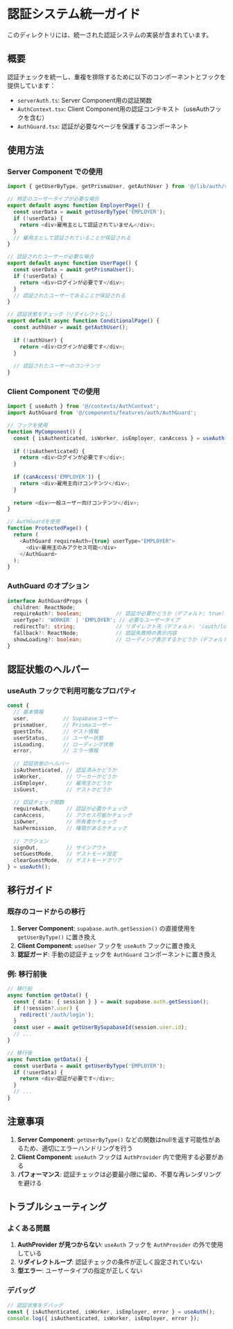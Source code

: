 # 認証システム統一ガイド

このディレクトリには、統一された認証システムの実装が含まれています。

## 概要

認証チェックを統一し、重複を排除するために以下のコンポーネントとフックを提供しています：

- `serverAuth.ts`: Server Component用の認証関数
- `AuthContext.tsx`: Client Component用の認証コンテキスト（useAuthフックを含む）
- `AuthGuard.tsx`: 認証が必要なページを保護するコンポーネント

## 使用方法

### Server Component での使用

```typescript
import { getUserByType, getPrismaUser, getAuthUser } from '@/lib/auth/serverAuth';

// 特定のユーザータイプが必要な場合
export default async function EmployerPage() {
  const userData = await getUserByType('EMPLOYER');
  if (!userData) {
    return <div>雇用主として認証されていません</div>;
  }
  // 雇用主として認証されていることが保証される
}

// 認証されたユーザーが必要な場合
export default async function UserPage() {
  const userData = await getPrismaUser();
  if (!userData) {
    return <div>ログインが必要です</div>;
  }
  // 認証されたユーザーであることが保証される
}

// 認証状態をチェック（リダイレクトなし）
export default async function ConditionalPage() {
  const authUser = await getAuthUser();
  
  if (!authUser) {
    return <div>ログインが必要です</div>;
  }
  
  // 認証されたユーザーのコンテンツ
}
```

### Client Component での使用

```typescript
import { useAuth } from '@/contexts/AuthContext';
import AuthGuard from '@/components/features/auth/AuthGuard';

// フックを使用
function MyComponent() {
  const { isAuthenticated, isWorker, isEmployer, canAccess } = useAuth();
  
  if (!isAuthenticated) {
    return <div>ログインが必要です</div>;
  }
  
  if (canAccess('EMPLOYER')) {
    return <div>雇用主向けコンテンツ</div>;
  }
  
  return <div>一般ユーザー向けコンテンツ</div>;
}

// AuthGuardを使用
function ProtectedPage() {
  return (
    <AuthGuard requireAuth={true} userType="EMPLOYER">
      <div>雇用主のみアクセス可能</div>
    </AuthGuard>
  );
}
```

### AuthGuard のオプション

```typescript
interface AuthGuardProps {
  children: ReactNode;
  requireAuth?: boolean;           // 認証が必要かどうか（デフォルト: true）
  userType?: 'WORKER' | 'EMPLOYER'; // 必要なユーザータイプ
  redirectTo?: string;             // リダイレクト先（デフォルト: '/auth/login'）
  fallback?: ReactNode;            // 認証失敗時の表示内容
  showLoading?: boolean;           // ローディング表示するかどうか（デフォルト: true）
}
```

## 認証状態のヘルパー

### useAuth フックで利用可能なプロパティ

```typescript
const {
  // 基本情報
  user,           // Supabaseユーザー
  prismaUser,     // Prismaユーザー
  guestInfo,      // ゲスト情報
  userStatus,     // ユーザー状態
  isLoading,      // ローディング状態
  error,          // エラー情報
  
  // 認証状態のヘルパー
  isAuthenticated, // 認証済みかどうか
  isWorker,        // ワーカーかどうか
  isEmployer,      // 雇用主かどうか
  isGuest,         // ゲストかどうか
  
  // 認証チェック関数
  requireAuth,     // 認証が必要かチェック
  canAccess,       // アクセス可能かチェック
  isOwner,         // 所有者かチェック
  hasPermission,   // 権限があるかチェック
  
  // アクション
  signOut,         // サインアウト
  setGuestMode,    // ゲストモード設定
  clearGuestMode,  // ゲストモードクリア
} = useAuth();
```

## 移行ガイド

### 既存のコードからの移行

1. **Server Component**: `supabase.auth.getSession()` の直接使用を `getUserByType()` に置き換え
2. **Client Component**: `useUser` フックを `useAuth` フックに置き換え
3. **認証ガード**: 手動の認証チェックを `AuthGuard` コンポーネントに置き換え

### 例: 移行前後

```typescript
// 移行前
async function getData() {
  const { data: { session } } = await supabase.auth.getSession();
  if (!session?.user) {
    redirect('/auth/login');
  }
  const user = await getUserBySupabaseId(session.user.id);
  // ...
}

// 移行後
async function getData() {
  const userData = await getUserByType('EMPLOYER');
  if (!userData) {
    return <div>認証が必要です</div>;
  }
  // ...
}
```

## 注意事項

1. **Server Component**: `getUserByType()` などの関数はnullを返す可能性があるため、適切にエラーハンドリングを行う
2. **Client Component**: `useAuth` フックは `AuthProvider` 内で使用する必要がある
3. **パフォーマンス**: 認証チェックは必要最小限に留め、不要な再レンダリングを避ける

## トラブルシューティング

### よくある問題

1. **AuthProvider が見つからない**: `useAuth` フックを `AuthProvider` の外で使用している
2. **リダイレクトループ**: 認証チェックの条件が正しく設定されていない
3. **型エラー**: ユーザータイプの指定が正しくない

### デバッグ

```typescript
// 認証状態をデバッグ
const { isAuthenticated, isWorker, isEmployer, error } = useAuth();
console.log({ isAuthenticated, isWorker, isEmployer, error });
```
